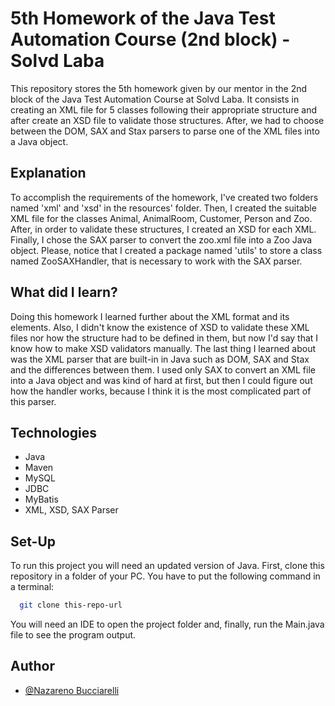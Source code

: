 # 5th Homework of the Java Test Automation Course (2nd block) - Solvd Laba
This repository stores the 5th homework given by our mentor in the 2nd block of 
the Java Test Automation Course at Solvd Laba. It consists in creating an XML
file for 5 classes following their appropriate structure and after create an
XSD file to validate those structures. After, we had to choose between the DOM,
SAX and Stax parsers to parse one of the XML files into a Java object. 

## Explanation

To accomplish the requirements of the homework, I've created two folders
named 'xml' and 'xsd' in the resources' folder. Then, I created the suitable
XML file for the classes Animal, AnimalRoom, Customer, Person and Zoo. After,
in order to validate these structures, I created an XSD for each XML. Finally,
 I chose the SAX parser to convert the zoo.xml file into a Zoo Java object.
Please, notice that I created a package named 'utils' to store a class named
ZooSAXHandler, that is necessary to work with the SAX parser.

## What did I learn?

Doing this homework I learned further about the XML format and its elements.
Also, I didn't know the existence of XSD to validate these XML files nor how
the structure had to be defined in them, but now I'd say that I know how to
make XSD validators manually. The last thing I learned about was the XML parser
that are built-in in Java such as DOM, SAX and Stax and the differences between
them. I used only SAX to convert an XML file into a Java object and was kind of
hard at first, but then I could figure out how the handler works, because I think
it is the most complicated part of this parser.

## Technologies

- Java
- Maven
- MySQL
- JDBC
- MyBatis
- XML, XSD, SAX Parser

## Set-Up

To run this project you will need an updated version of Java.
First, clone this repository in a folder of your PC.
You have to put the following command in a terminal:

```bash
  git clone this-repo-url
```
You will need an IDE to open the project folder and, finally, run the 
Main.java file to see the program output.

## Author

- [@Nazareno Bucciarelli](https://github.com/nazabucciarelli)
